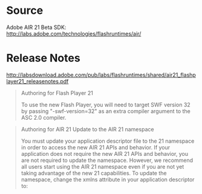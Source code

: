 Source
======

Adobe AIR 21 Beta SDK: http://labs.adobe.com/technologies/flashruntimes/air/

Release Notes
=============

http://labsdownload.adobe.com/pub/labs/flashruntimes/shared/air21_flashplayer21_releasenotes.pdf

> Authoring for Flash Player 21
>
> To use the new Flash Player, you will need to target SWF version 32 by passing "-swf-version=32" as an extra compiler argument to the ASC 2.0 compiler.

> Authoring for AIR 21 Update to the AIR 21 namespace
>
> You must update your application descriptor file to the 21 namespace in order to access the new AIR 21 APIs and behavior. If your application does not require the new AIR 21 APIs and behavior, you are not required to update the namespace. However, we recommend all users start using the AIR 21 namespace even if you are not yet taking advantage of the new 21 capabilities. To update the namespace, change the xmlns attribute in your application descriptor to: <application xmlns="http://ns.adobe.com/air/application/21.0">
